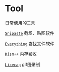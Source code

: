 # Tool
日常使用的工具

[``Snipaste``](https://github.com/Molyc/Tool/blob/master/Snipaste-1.16.2-x86.zip) 截图、贴图软件

[``Everything``](https://github.com/Molyc/Tool/blob/master/Everything-1.4.1.935.x64-Setup.exe) 查找文件软件

[``Dism++``](https://github.com/Molyc/Tool/blob/master/Dism%2B%2B10.1.1000.90_f670d6439af2f4cd2090d7d348fa56b7547d02a4.zip) 内存回收

[``Licecap``](https://github.com/Molyc/Tool/blob/master/licecap128-install.exe)  gif图录制

